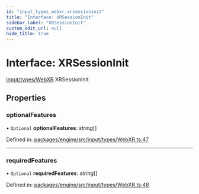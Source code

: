 ```yaml
---
id: "input_types_webxr.xrsessioninit"
title: "Interface: XRSessionInit"
sidebar_label: "XRSessionInit"
custom_edit_url: null
hide_title: true
---
```


# Interface: XRSessionInit

[input/types/WebXR](../modules/input_types_webxr.md).XRSessionInit

## Properties

### optionalFeatures

• `Optional` **optionalFeatures**: *string*[]

Defined in: [packages/engine/src/input/types/WebXR.ts:47](https://github.com/xr3ngine/xr3ngine/blob/716a06460/packages/engine/src/input/types/WebXR.ts#L47)

___

### requiredFeatures

• `Optional` **requiredFeatures**: *string*[]

Defined in: [packages/engine/src/input/types/WebXR.ts:48](https://github.com/xr3ngine/xr3ngine/blob/716a06460/packages/engine/src/input/types/WebXR.ts#L48)
